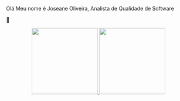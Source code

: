 Olá Meu nome é Joseane Oliveira, Analista de Qualidade de Software

🚀

<div align="center" style="display: grid; grid-template-rows: auto auto auto; ">
  <a href="https://github.com/OliveiraJoseane">
  <img height="180em" src="https://github-readme-stats.vercel.app/api?username=OliveiraJoseane&show_icons=true&theme=dracula&include_all_commits=true&count_private=true"/>
  <img height="180em" src="https://github-readme-stats.vercel.app/api/top-langs/?username=OliveiraJoseane&layout=compact&langs_count=7&theme=dracula"/>
</a>
</div>

